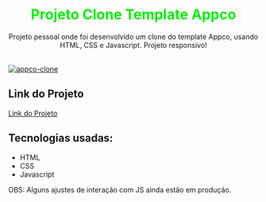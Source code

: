 <h1 align="center"><font color="\green\">Projeto Clone Template Appco</font></h1>
  <p align="center"> Projeto pessoal onde foi desenvolvido um clone do template Appco, usando HTML, CSS e Javascript. Projeto responsivo!</p>
  <br>
  <a href="https://marcolucianodev.github.io/clone-appco/" target="_blank"><img src="https://i.ibb.co/cxbqCtx/appco-clone.png" alt="appco-clone" border="0"></a>
  <br>
  <h2>Link do Projeto</h2>
  <p><a href="https://marcolucianodev.github.io/clone-appco/" target="_blank">Link do Projeto</a></p>
  <h2>Tecnologias usadas:</h2>
  <ul>
  <li>HTML</li>
  <li>CSS</li>
  <li>Javascript</li>
  </ul>
  <p>OBS: Alguns ajustes de interação com JS ainda estão em produção.</p>
